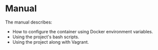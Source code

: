 # Manual

The manual describes:

* How to configure the container using Docker environment variables.
* Using the project's bash scripts.
* Using the project along with Vagrant.